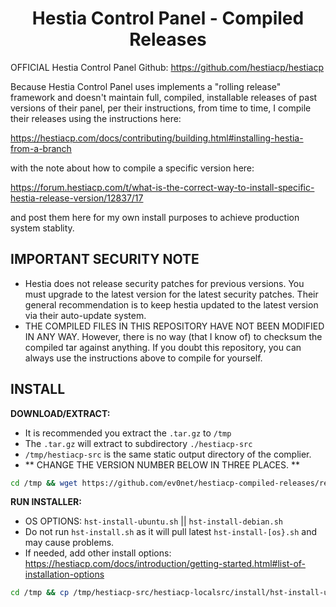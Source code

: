<h1 align="center">Hestia Control Panel - Compiled Releases</h1>

OFFICIAL Hestia Control Panel Github: https://github.com/hestiacp/hestiacp

Because Hestia Control Panel uses implements a "rolling release" framework and doesn't maintain full, compiled, installable releases of past versions of their panel, per their instructions, from time to time, I compile their releases using the instructions here: 

https://hestiacp.com/docs/contributing/building.html#installing-hestia-from-a-branch 

with the note about how to compile a specific version here: 

https://forum.hestiacp.com/t/what-is-the-correct-way-to-install-specific-hestia-release-version/12837/17 

and post them here for my own install purposes to achieve production system stablity.

## IMPORTANT SECURITY NOTE

- Hestia does not release security patches for previous versions. You must upgrade to the latest version for the latest security patches. Their general recommendation is to keep hestia updated to the latest version via their auto-update system.
- THE COMPILED FILES IN THIS REPOSITORY HAVE NOT BEEN MODIFIED IN ANY WAY. However, there is no way (that I know of) to checksum the compiled tar against anything. If you doubt this repository, you can always use the instructions above to compile for yourself.

## INSTALL

**DOWNLOAD/EXTRACT:**
- It is recommended you extract the `.tar.gz` to `/tmp`
- The `.tar.gz` will extract to subdirectory `./hestiacp-src`
- `/tmp/hestiacp-src` is the same static output directory of the complier.
- ** CHANGE THE VERSION NUMBER BELOW IN THREE PLACES. **

```bash
cd /tmp && wget https://github.com/ev0net/hestiacp-compiled-releases/releases/download/1.8.11/hestiacp-src-1.8.11.tar.gz && tar -xzvf hestiacp-src-1.8.11.tar.gz
```

**RUN INSTALLER:** 
- OS OPTIONS: `hst-install-ubuntu.sh` || `hst-install-debian.sh`
- Do not run `hst-install.sh` as it will pull latest `hst-install-[os}.sh` and may cause problems.
- If needed, add other install options: https://hestiacp.com/docs/introduction/getting-started.html#list-of-installation-options

```bash
cd /tmp && cp /tmp/hestiacp-src/hestiacp-localsrc/install/hst-install-ubuntu.sh . && bash hst-install-ubuntu.sh --with-debs /tmp/hestiacp-src/deb/
```
